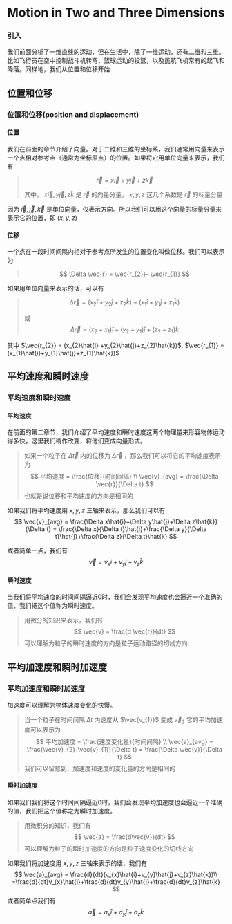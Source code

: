 # Motion in Two and Three Dimensions

### 引入

我们前面分析了一维直线的运动，但在生活中，除了一维运动，还有二维和三维。比如飞行员在空中控制战斗机转弯，篮球运动的投篮，以及民航飞机常有的起飞和降落。同样地，我们从位置和位移开始

## 位置和位移

### 位置和位移(position and displacement)

#### 位置

我们在前面的章节介绍了向量。对于二维和三维的坐标系，我们通常用向量来表示一个点相对参考点（通常为坐标原点）的位置。如果将它用单位向量来表示，我们有

> $$
> \vec{r} = x\vec{i}+y\vec{j}+z\vec{k}
> $$
>
> 其中， $x\vec{i},y\vec{j},z\hat{k}$  是 $\vec{r}$ 的向量分量，  $x, y, z$ 这几个系数是 $\vec{r}$ 的标量分量

因为 $\vec{i},\vec{j},\vec{k}$ 是单位向量，仅表示方向。所以我们可以用这个向量的标量分量来表示它的位置，即 $(x,y,z)$ 

#### 位移

一个点在一段时间间隔内相对于参考点所发生的位置变化叫做位移。我们可以表示为

>$$
>\Delta \vec{r} = \vec{r_{2}}- \vec{r_{1}}
>$$

如果用单位向量来表示的话，可以有

> $$
> \Delta \vec{r} = (x_{2}\hat{i} +y_{2}\hat{j}+z_{2}\hat{k}) - (x_{1}\hat{i}+y_{1}\hat{j}+z_{1}\hat{k})
> $$
>
> 或
> $$
> \Delta \vec{r} = (x_{2}-x_{1})\hat{i}+(y_{2}-y_{1})\hat{j}+(z_{2}-z_{1})\hat{k}
> $$

其中 $\vec{r_{2}} = (x_{2}\hat{i} +y_{2}\hat{j}+z_{2}\hat{k})$,  $\vec{r_{1}} = (x_{1}\hat{i}+y_{1}\hat{j}+z_{1}\hat{k})$

## 平均速度和瞬时速度

### 平均速度和瞬时速度

#### 平均速度

在前面的第二章节，我们介绍了平均速度和瞬时速度这两个物理量来形容物体运动得多快，这里我们稍作改变，将他们变成向量形式。

> 如果一个粒子在 $\Delta \vec{t}$ 内的位移为 $\Delta \vec{r}$ ，那么我们可以将它的平均速度表示为
> $$
> 平均速度 = \frac{位移}{时间间隔} \\
> \vec{v}_{avg} = \frac{\Delta \vec{r}}{\Delta t}
> $$
> 也就是说位移和平均速度的方向是相同的

如果我们将平均速度用 $x,y,z$ 三轴来表示，那么我们可以有
$$
\vec{v}_{avg} = \frac{\Delta x\hat{i}+\Delta y\hat{j}+\Delta z\hat{k}}{\Delta t} = \frac{\Delta x}{\Delta t}\hat{i}+\frac{\Delta y}{\Delta t}\hat{j}+\frac{\Delta z}{\Delta t}\hat{k}
$$

或者简单一点，我们有
$$
\vec{v} = v_{x}\hat{i} + v_{y}\hat{j}+v_{z}\hat{k}
$$


#### 瞬时速度

当我们将平均速度的时间间隔逼近0时，我们会发现平均速度也会逼近一个准确的值，我们把这个值称为瞬时速度。

> 用微分的知识来表示，我们有
> $$
> \vec{v} = \frac{d \vec{r}}{dt}
> $$
> 可以理解为粒子的瞬时速度的方向是粒子运动路径的切线方向

## 平均加速度和瞬时加速度

### 平均加速度和瞬时加速度

加速度可以理解为物体速度变化的快慢。

> 当一个粒子在时间间隔 $\Delta t$ 内速度从 $\vec{v_{1}}$ 变成 $\vec{v}_{2}$ 它的平均加速度可以表示为
> $$
> 平均加速度 = \frac{速度变化量}{时间间隔} \\
> \vec{a}_{avg} = \frac{\vec{v}_{2}-\vec{v}_{1}}{\Delta t} = \frac{\Delta \vec{v}}{\Delta t}
> $$
> 我们可以留意到，加速度和速度的变化量的方向是相同的

#### 瞬时加速度

如果我们我们将这个时间间隔逼近0时，我们会发现平均加速度也会逼近一个准确的值，我们把这个值称之为瞬时加速度。

>用微积分的知识，我们有
>$$
>\vec{a} = \frac{d\vec{v}}{dt}
>$$
>可以理解为粒子的瞬时加速度的方向是粒子速度变化的切线方向

如果我们将加速度用 $x,y,z$ 三轴来表示的话，我们有
$$
\vec{a}_{avg} = \frac{d}{dt}(v_{x}\hat{i}+v_{y}\hat{j}+v_{z}\hat{k})\\
=\frac{d}{dt}v_{x}\hat{i}+\frac{d}{dt}v_{y}\hat{j}+\frac{d}{dt}v_{z}\hat{k}
$$
或者简单点我们有
$$
\vec{a} = a_{x}\hat{i}+a_{y}\hat{j}+a_{z}\hat{k}
$$
